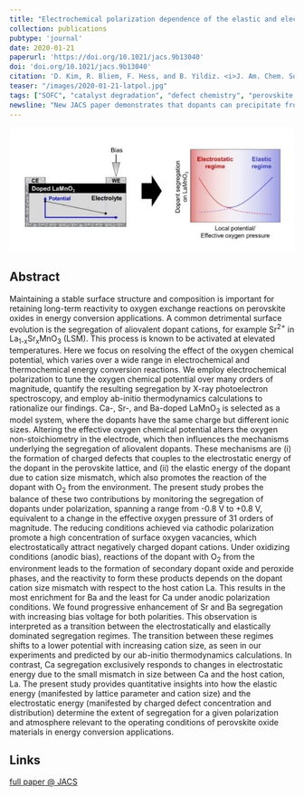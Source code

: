 ```yaml
---
title: "Electrochemical polarization dependence of the elastic and electrostatic driving forces to aliovalent dopant segregation on LaMnO<sub>3</sub>"
collection: publications
pubtype: 'journal'
date: 2020-01-21
paperurl: 'https://doi.org/10.1021/jacs.9b13040'
doi: 'doi.org/10.1021/jacs.9b13040'
citation: 'D. Kim, R. Bliem, F. Hess, and B. Yildiz. <i>J. Am. Chem. Soc. </i> xx (<b>2020</b>) xxxx.'
teaser: "/images/2020-01-21-latpol.jpg"
tags: ["SOFC", "catalyst degradation", "defect chemistry", "perovskite oxides", "near-surface defects", "surface defects"]
newsline: "New JACS paper demonstrates that dopants can precipitate from perovskite thin films under both oxidizing <i>and</i> reducing conditions. My computations support the experimentally observed correlation between dopant size and precipitation."
---
```


<img src="/images/2020-01-21-latpol.jpg">

Abstract
--------
Maintaining a stable surface structure and composition is important for retaining long-term reactivity to oxygen exchange reactions on perovskite oxides in energy conversion applications. A common detrimental surface evolution is the segregation of aliovalent dopant cations, for example Sr<sup>2+</sup> in La<sub>1-x</sub>Sr<sub>x</sub>MnO<sub>3</sub> (LSM). This process is known to be activated at elevated temperatures. Here we focus on resolving the effect of the oxygen chemical potential, which varies over a wide range in electrochemical and thermochemical energy conversion reactions. We employ electrochemical polarization to tune the oxygen chemical potential over many orders of magnitude, quantify the resulting segregation by X-ray photoelectron spectroscopy, and employ ab-initio thermodynamics calculations to rationalize our findings. Ca-, Sr-, and Ba-doped LaMnO<sub>3</sub> is selected as a model system, where the dopants have the same charge but different ionic sizes. Altering the effective oxygen chemical potential alters the oxygen non-stoichiometry in the electrode, which then influences the mechanisms underlying the segregation of aliovalent dopants. These mechanisms are (i) the formation of charged defects that couples to the electrostatic energy of the dopant in the perovskite lattice, and (ii) the elastic energy of the dopant due to cation size mismatch, which also promotes the reaction of the dopant with O<sub>2</sub> from the environment. The present study probes the balance of these two contributions by monitoring the segregation of dopants under polarization, spanning a range from -0.8 V to +0.8 V, equivalent to a change in the effective oxygen pressure of 31 orders of magnitude. The reducing conditions achieved via cathodic polarization promote a high concentration of surface oxygen vacancies, which electrostatically attract negatively charged dopant cations. Under oxidizing conditions (anodic bias), reactions of the dopant with O<sub>2</sub> from the environment leads to the formation of secondary dopant oxide and peroxide phases, and the reactivity to form these products depends on the dopant cation size mismatch with respect to the host cation La. This results in the most enrichment for Ba and the least for Ca under anodic polarization conditions. We found progressive enhancement of Sr and Ba segregation with increasing bias voltage for both polarities. This observation is interpreted as a transition between the electrostatically and elastically dominated segregation regimes. The transition between these regimes shifts to a lower potential with increasing cation size, as seen in our experiments and predicted by our ab-initio thermodynamics calculations. In contrast, Ca segregation exclusively responds to changes in electrostatic energy due to the small mismatch in size between Ca and the host cation, La. The present study provides quantitative insights into how the elastic energy (manifested by lattice parameter and cation size) and the electrostatic energy (manifested by charged defect concentration and distribution) determine the extent of segregation for a given polarization and atmosphere relevant to the operating conditions of perovskite oxide materials in energy conversion applications.

Links
------
<i class="fa fa-external-link-alt" aria-hidden="true" title="external link"></i> [full paper @ JACS](https://doi.org/10.1021/jacs.9b13040)

